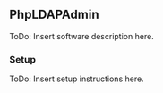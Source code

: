 ## PhpLDAPAdmin
ToDo: Insert software description here.

### Setup
ToDo: Insert setup instructions here.